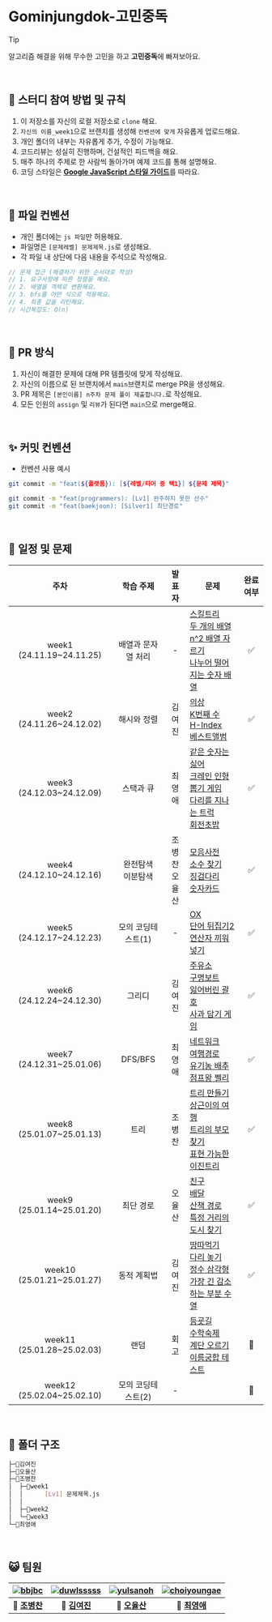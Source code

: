 # Gominjungdok-고민중독

> [!TIP]
> 알고리즘 해결을 위해 무수한 고민을 하고 **고민중독**에 빠져보아요.

&nbsp;

## 📣 스터디 참여 방법 및 규칙

1. 이 저장소를 자신의 로컬 저장소로 `clone` 해요.
2. `자신의 이름_week1`으로 브랜치를 생성해 `컨벤션에 맞게` 자유롭게 업로드해요.
3. 개인 폴더의 내부는 자유롭게 추가, 수정이 가능해요.
4. 코드리뷰는 성실히 진행하며, 건설적인 피드백을 해요.
5. 매주 하나의 주제로 한 사람씩 돌아가며 예제 코드를 통해 설명해요.
6. 코딩 스타일은 [**Google JavaScript 스타일 가이드**](https://steemit.com/wdev/@wonsama/javascript)를 따라요.

&nbsp;

## 📁 파일 컨벤션

- 개인 폴더에는 `js 파일`만 허용해요.
- 파일명은 `[문제레벨] 문제제목.js`로 생성해요.
- 각 파일 내 상단에 다음 내용을 주석으로 작성해요.

```js
// 문제 접근 (해결하기 위한 순서대로 작성)
// 1. 요구사항에 따른 정렬을 해요.
// 2. 배열을 객체로 변환해요.
// 3. bfs를 어떤 식으로 적용해요.
// 4. 최종 값을 리턴해요.
// 시간복잡도: O(n)
```

&nbsp;

## 📆 PR 방식

1. 자신이 해결한 문제에 대해 PR 템플릿에 맞게 작성해요.
2. 자신의 이름으로 된 브랜치에서 `main`브랜치로 merge PR을 생성해요.
3. PR 제목은 `[본인이름] n주차 문제 풀이 제출합니다.`로 작성해요.
4. 모든 인원의 `assign` 및 `리뷰`가 된다면 `main`으로 merge해요.

&nbsp;

## ✨ 커밋 컨벤션

- 컨벤션 사용 예시

```bash
git commit -m "feat(${플랫폼}): [${레벨/티어 중 택1}] ${문제 제목}"

git commit -m "feat(programmers): [Lv1] 완주하지 못한 선수"
git commit -m "feat(baekjoon): [Silver1] 최단경로"
```

&nbsp;

## 📑 일정 및 문제

|            주차            |        학습 주제         |        발표자        | 문제                                                                                                                                                                                                                                                                                                                                     | 완료 여부 |
| :------------------------: | :----------------------: | :------------------: | ---------------------------------------------------------------------------------------------------------------------------------------------------------------------------------------------------------------------------------------------------------------------------------------------------------------------------------------- | :-------: |
| week1 (24.11.19~24.11.25)  |    배열과 문자열 처리    |          -           | [스킬트리](https://school.programmers.co.kr/learn/courses/30/lessons/49993) <br /> [두 개의 배열](https://www.acmicpc.net/problem/17124) <br /> [n^2 배열 자르기](https://school.programmers.co.kr/learn/courses/30/lessons/87390) <br /> [나누어 떨어지는 숫자 배열](https://school.programmers.co.kr/learn/courses/30/lessons/12910)   |    ✅     |
| week2 (24.11.26~24.12.02)  |       해시와 정렬        |        김여진        | [의상](https://school.programmers.co.kr/learn/courses/30/lessons/42578) <br /> [K번째 수](https://school.programmers.co.kr/learn/courses/30/lessons/42748) <br /> [H-Index](https://school.programmers.co.kr/learn/courses/30/lessons/42747) <br /> [베스트앨범](https://school.programmers.co.kr/learn/courses/30/lessons/42579)        |    ✅     |
| week3 (24.12.03~24.12.09)  |        스택과 큐         |        최영애        | [같은 숫자는 싫어](https://school.programmers.co.kr/learn/courses/30/lessons/12906) <br /> [크레인 인형뽑기 게임](https://school.programmers.co.kr/learn/courses/30/lessons/64061) <br /> [다리를 지나는 트럭](https://school.programmers.co.kr/learn/courses/30/lessons/42583) <br /> [회전초밥](https://www.acmicpc.net/problem/28107) |    ✅     |
| week4 (24.12.10~24.12.16)  | 완전탐색 <br /> 이분탐색 | 조병찬 <br /> 오율산 | [모음사전](https://school.programmers.co.kr/learn/courses/30/lessons/84512) <br /> [소수 찾기](https://school.programmers.co.kr/learn/courses/30/lessons/42839) <br /> [징검다리](https://school.programmers.co.kr/learn/courses/30/lessons/43236) <br /> [숫자카드](https://www.acmicpc.net/problem/10815)                              |    ✅     |
| week5 (24.12.17~24.12.23)  |    모의 코딩테스트(1)    |          -           | [OX](https://www.acmicpc.net/problem/27970) <br /> [단어 뒤집기2](https://www.acmicpc.net/problem/17413) <br /> [연산자 끼워넣기](https://www.acmicpc.net/problem/14888)                                                                                                                                                                 |    ✅     |
| week6 (24.12.24~24.12.30)  |          그리디          |        김여진        | [주유소](https://www.acmicpc.net/problem/13305) <br /> [구명보트](https://school.programmers.co.kr/learn/courses/30/lessons/42885) <br /> [잃어버린 괄호](https://www.acmicpc.net/problem/1541) <br /> [사과 담기 게임](https://www.acmicpc.net/problem/2828)                                                                            |    ✅     |
| week7 (24.12.31~25.01.06)  |         DFS/BFS          |        최영애        | [네트워크](https://school.programmers.co.kr/learn/courses/30/lessons/43162) <br /> [여행경로](https://school.programmers.co.kr/learn/courses/30/lessons/43164) <br /> [유기농 배추](https://www.acmicpc.net/problem/1012) <br /> [점프왕 쩰리](https://www.acmicpc.net/problem/16173)                                                    |    ✅     |
| week8 (25.01.07~25.01.13)  |           트리           |        조병찬        | [트리 만들기](https://www.acmicpc.net/problem/14244) <br /> [상근이의 여행](https://www.acmicpc.net/problem/9372) <br /> [트리의 부모 찾기](https://www.acmicpc.net/problem/11725) <br /> [표현 가능한 이진트리](https://school.programmers.co.kr/learn/courses/30/lessons/150367)                                                       |    ✅     |
| week9 (25.01.14~25.01.20)  |        최단 경로         |        오율산        | [친구](https://www.acmicpc.net/problem/1058) <br /> [배달](https://school.programmers.co.kr/learn/courses/30/lessons/12978) <br /> [산책 경로](https://www.acmicpc.net/problem/3097) <br /> [특정 거리의 도시 찾기](https://www.acmicpc.net/problem/18352)                                                                               |    ✅     |
| week10 (25.01.21~25.01.27) |       동적 계획법        |        김여진        | [땅따먹기](https://school.programmers.co.kr/learn/courses/30/lessons/12913) <br /> [다리 놓기](https://www.acmicpc.net/problem/1010) <br /> [정수 삼각형](https://school.programmers.co.kr/learn/courses/30/lessons/43105) <br /> [가장 긴 감소하는 부분 수열](https://www.acmicpc.net/problem/11722)                                    |    ✅     |
| week11 (25.01.28~25.02.03) |           랜덤           |         회고         | [등굣길](https://school.programmers.co.kr/learn/courses/30/lessons/42898) <br /> [수학숙제](https://www.acmicpc.net/problem/2870) <br /> [계단 오르기](https://www.acmicpc.net/problem/2579) <br /> [이름궁합 테스트](https://www.acmicpc.net/problem/17269)                                                                             |    🔲     |
| week12 (25.02.04~25.02.10) |    모의 코딩테스트(2)    |          -           |                                                                                                                                                                                                                                                                                                                                          |    🔲     |

&nbsp;

## 📂 폴더 구조

```bash
├─📂김여진
├─📂오율산
├─📂조병찬
│  ├─📁week1
│  │      [Lv1] 문제제목.js
│  │
│  ├─📁week2
│  └─📁week3
└─📂최영애
```

&nbsp;

## 😺 팀원

| [![bbjbc](https://avatars.githubusercontent.com/u/102457140?v=4)](https://github.com/bbjbc) | [![duwlsssss](https://avatars.githubusercontent.com/u/92291790?v=4)](https://github.com/duwlsssss) | [![yulsanoh](https://avatars.githubusercontent.com/u/156407033?v=4)](https://github.com/yulsanoh) | [![choiyoungae](https://avatars.githubusercontent.com/u/109134495?v=4)](http://github.com/choiyoungae) |
| :-----------------------------------------------------------------------------------------: | :------------------------------------------------------------------------------------------------: | :-----------------------------------------------------------------------------------------------: | :----------------------------------------------------------------------------------------------------: |
|                          **👑 [조병찬](https://github.com/bbjbc)**                          |                           **💎 [김여진](https://github.com/duwlsssss)**                            |                           **💎 [오율산](https://github.com/yulsanoh)**                            |                             **💎 [최영애](http://github.com/choiyoungae)**                             |
